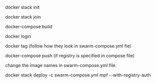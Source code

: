 docker stack init

docker stack join

docker-compose build

docker login

docker tag (follow how they look in swarm-compose.yml fie)

docker-compose push (if registry is specified in compose file)

change the image names in swarm-compose.yml file.

docker stack deploy -c swarm-compose.yml mpf --with-registry-auth
